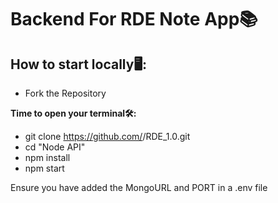 # Backend For RDE Note App📚

## How to start locally🖥️:

  - Fork the Repository

  **Time to open your terminal🛠️:**

  - git clone https://github.com/<username>/RDE_1.0.git
  - cd "Node API"
  - npm install
  - npm start

  Ensure you have added the MongoURL and PORT in a .env file

